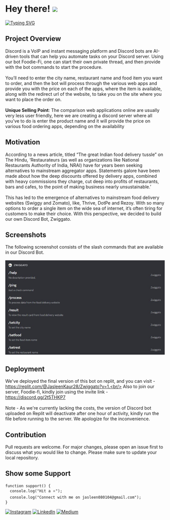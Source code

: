 # Hey there! <img src="https://raw.githubusercontent.com/MartinHeinz/MartinHeinz/master/wave.gif" width="30px">

[![Typing SVG](https://readme-typing-svg.herokuapp.com?font=Fira+Code&weight=600&size=21&pause=1000&color=0812DCE6&center=true&width=435&lines=Zwiggato+Discord+Bot)](https://git.io/typing-svg)

## Project Overview
Discord is a VoIP and instant messaging platform and Discord bots are AI-driven tools that can help you automate tasks on your Discord server. Using our bot Foodie-Fi, one can start their own private thread, and then provide with the bot commands to start the procedure. <br/><br/>
You’ll need to enter the city name, restaurant name and food item you want to order, and then the bot will process through the various web apps and provide you with the price on each of the apps, where the item is available, along with the redirect url of the website, to take you on the site where you want to place the order on. <br/><br/>
**Unique Selling Point**: The comparison web applications online are usually very less user friendly, here we are creating a discord server where all you’ve to do is enter the product name and it will provide the price on various food ordering apps, depending on the availability

## Motivation
According to a news article, titled “The great Indian food delivery tussle” on The Hindu, ‘Restaurateurs (as well as organizations like National Restaurants Authority of India, NRAI) have for years been seeking alternatives to mainstream aggregator apps. Statements galore have been made about how the deep discounts offered by delivery apps, combined with heavy commissions they charge, cut deep into profits of restaurants, bars and cafes, to the point of making business nearly unsustainable.’ <br/><br/>
This has led to the emergence of alternatives to mainstream food delivery websites (Swiggy and Zomato), like, Thrive, DotPe and Rezoy. With so many options to order a single item on the wide sea of internet, it’s often tiring for customers to make their choice. With this perspective, we decided to build our own Discord Bot, Zwiggato.

## Screenshots
The following screenshot consists of the slash commands that are available in our Discord Bot. <br/><br/>
![alt text](https://github.com/Jasleen8801/Zwiggato/blob/master/commands.jpg?raw=true)

## Deployment
We've deployed the final version of this bot on replit, and you can visit - https://replit.com/@JasleenKaur28/Zwiggato?v=1.<br/>
Also to join our server, Foodie-fi, kindly join using the invite link - https://discord.gg/2t5THKP7 <br/><br/>
Note - As we're currently lacking the costs, the version of Discord bot uploaded on Replit will deactivate after one hour of activity, kindly run the file before running to the server. We apologize for the inconvenience.

## Contribution
Pull requests are welcome. For major changes, please open an issue first to discuss what you would like to change.
Please make sure to update your local repository.

## Show some Support
```
function support() {
  console.log("Hit a ⭐");
  console.log("Connect with me on jasleen080104@gmail.com");
}
```
[![Instagram](https://img.shields.io/badge/Instagram-%23E4405F.svg?logo=Instagram&logoColor=white)](https://instagram.com/Jasleen88801) 
[![LinkedIn](https://img.shields.io/badge/LinkedIn-%230077B5.svg?logo=linkedin&logoColor=white)](https://www.linkedin.com/in/jasleen-kaur-9a27b821a/) 
[![Medium](https://img.shields.io/badge/Medium-12100E?logo=medium&logoColor=white)](https://medium.com/@jkaur1_be21) 
